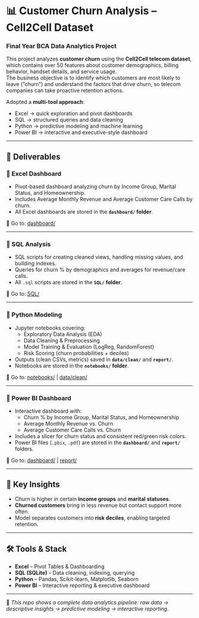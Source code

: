 # 📊 Customer Churn Analysis – Cell2Cell Dataset
### Final Year BCA Data Analytics Project

This project analyzes **customer churn** using the **Cell2Cell telecom dataset**, which contains over 50 features about customer demographics, billing behavior, handset details, and service usage.  
The business objective is to identify which customers are most likely to leave (“churn”) and understand the factors that drive churn, so telecom companies can take proactive retention actions.  

Adopted a **multi-tool approach**:  
- Excel → quick exploration and pivot dashboards  
- SQL → structured queries and data cleaning  
- Python → predictive modeling and machine learning  
- Power BI → interactive and executive-style dashboard  

---

## 📑 Deliverables

### 🔹 Excel Dashboard
- Pivot-based dashboard analyzing churn by Income Group, Marital Status, and Homeownership.  
- Includes Average Monthly Revenue and Average Customer Care Calls by churn.  
- All Excel dashboards are stored in the **`dashboard/` folder**.  

📂 Go to: [dashboard/](./dashboard/)

---

### 🔹 SQL Analysis
- SQL scripts for creating cleaned views, handling missing values, and building indexes.  
- Queries for churn % by demographics and averages for revenue/care calls.  
- All `.sql` scripts are stored in the **`SQL/` folder**.  

📂 Go to: [SQL/](./sql/)

---

### 🔹 Python Modeling
- Jupyter notebooks covering:  
  - Exploratory Data Analysis (EDA)  
  - Data Cleaning & Preprocessing  
  - Model Training & Evaluation (LogReg, RandomForest)  
  - Risk Scoring (churn probabilities + deciles)  
- Outputs (clean CSVs, metrics) saved in **`data/clean/`** and **`report/`**.  
- Notebooks are stored in the **`notebooks/` folder**.  

📂 Go to: [notebooks/](./notebooks/) | [data/clean/](./data/clean/)

---

### 🔹 Power BI Dashboard
- Interactive dashboard with:  
  - Churn % by Income Group, Marital Status, and Homeownership  
  - Average Monthly Revenue vs. Churn  
  - Average Customer Care Calls vs. Churn  
- Includes a slicer for churn status and consistent red/green risk colors.  
- Power BI files (`.pbix`, `.pdf`) are stored in the **`dashboard/`** and **`report/`** folders.  

📂 Go to: [dashboard/](./dashboard/) | [report/](./report/)

---

## 📌 Key Insights
- Churn is higher in certain **income groups** and **marital statuses**.  
- **Churned customers** bring in less revenue but contact support more often.  
- Model separates customers into **risk deciles**, enabling targeted retention.  

---

## 🛠️ Tools & Stack
- **Excel** – Pivot Tables & Dashboarding  
- **SQL (SQLite)** – Data cleaning, indexing, querying  
- **Python** – Pandas, Scikit-learn, Matplotlib, Seaborn  
- **Power BI** – Interactive reporting & executive dashboard  

---

📌 *This repo shows a complete data analytics pipeline: raw data → descriptive insights → predictive modeling → interactive reporting.*
